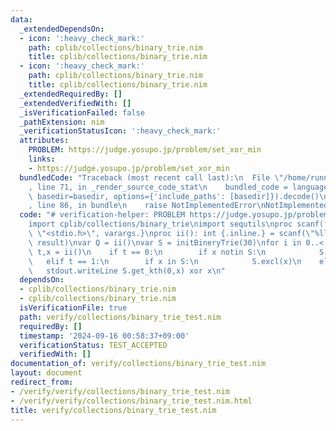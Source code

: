 ```yaml
---
data:
  _extendedDependsOn:
  - icon: ':heavy_check_mark:'
    path: cplib/collections/binary_trie.nim
    title: cplib/collections/binary_trie.nim
  - icon: ':heavy_check_mark:'
    path: cplib/collections/binary_trie.nim
    title: cplib/collections/binary_trie.nim
  _extendedRequiredBy: []
  _extendedVerifiedWith: []
  _isVerificationFailed: false
  _pathExtension: nim
  _verificationStatusIcon: ':heavy_check_mark:'
  attributes:
    PROBLEM: https://judge.yosupo.jp/problem/set_xor_min
    links:
    - https://judge.yosupo.jp/problem/set_xor_min
  bundledCode: "Traceback (most recent call last):\n  File \"/home/runner/.local/lib/python3.10/site-packages/onlinejudge_verify/documentation/build.py\"\
    , line 71, in _render_source_code_stat\n    bundled_code = language.bundle(stat.path,\
    \ basedir=basedir, options={'include_paths': [basedir]}).decode()\n  File \"/home/runner/.local/lib/python3.10/site-packages/onlinejudge_verify/languages/nim.py\"\
    , line 86, in bundle\n    raise NotImplementedError\nNotImplementedError\n"
  code: "# verification-helper: PROBLEM https://judge.yosupo.jp/problem/set_xor_min\n\
    import cplib/collections/binary_trie\nimport sequtils\nproc scanf(formatstr: cstring){.header:\
    \ \"<stdio.h>\", varargs.}\nproc ii(): int {.inline.} = scanf(\"%lld\\n\", addr\
    \ result)\nvar Q = ii()\nvar S = initBineryTrie(30)\nfor i in 0..<(Q):\n    var\
    \ t,x = ii()\n    if t == 0:\n        if x notin S:\n            S.incl(x)\n \
    \   elif t == 1:\n        if x in S:\n            S.excl(x)\n    else:\n     \
    \   stdout.writeLine S.get_kth(0,x) xor x\n"
  dependsOn:
  - cplib/collections/binary_trie.nim
  - cplib/collections/binary_trie.nim
  isVerificationFile: true
  path: verify/collections/binary_trie_test.nim
  requiredBy: []
  timestamp: '2024-09-16 00:58:37+09:00'
  verificationStatus: TEST_ACCEPTED
  verifiedWith: []
documentation_of: verify/collections/binary_trie_test.nim
layout: document
redirect_from:
- /verify/verify/collections/binary_trie_test.nim
- /verify/verify/collections/binary_trie_test.nim.html
title: verify/collections/binary_trie_test.nim
---
```

